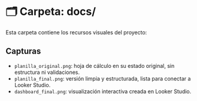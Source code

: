 # 🗂️ Carpeta: docs/

Esta carpeta contiene los recursos visuales del proyecto:

## Capturas

- `planilla_original.png`: hoja de cálculo en su estado original, sin estructura ni validaciones.
- `planilla_final.png`: versión limpia y estructurada, lista para conectar a Looker Studio.
- `dashboard_final.png`: visualización interactiva creada en Looker Studio.


